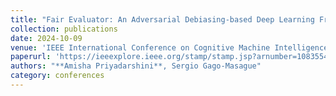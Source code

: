 ```yaml
---
title: "Fair Evaluator: An Adversarial Debiasing-based Deep Learning Framework in Student Admissions"
collection: publications
date: 2024-10-09
venue: 'IEEE International Conference on Cognitive Machine Intelligence (CogMI)'
paperurl: 'https://ieeexplore.ieee.org/stamp/stamp.jsp?arnumber=10835546'
authors: "**Amisha Priyadarshini**, Sergio Gago-Masague"
category: conferences
---
```


